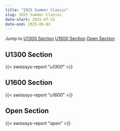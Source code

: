 ```yaml
---
title: "2025 Summer Classic"
slug: 2025 Summer Classic
date-start: 2025-07-23
date-end: 2025-09-03
---
```


Jump to [U1300 Section](#u1300-section)
[U1600 Section](#u1600-section)
[Open Section](#open-section)

## U1300 Section
{{< swisssys-report "*u1300*" >}}

## U1600 Section
{{< swisssys-report "*u1600*" >}}

## Open Section
{{< swisssys-report "*open*" >}}
